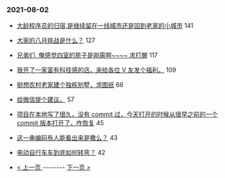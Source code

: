 ### 2021-08-02 
- [大龄程序员的归宿,是继续留在一线城市还是回到老家的小城市](https://www.v2ex.com/t/793034) 141
- [大家的八月挑战是什么？](https://www.v2ex.com/t/793070) 127
- [兄弟们, 俺感觉四室的房子是刚需啊~~~~ 求打醒](https://www.v2ex.com/t/793090) 117
- [我开了一家富有科技感的店，来给各位 V 友发个福利。](https://www.v2ex.com/t/793091) 109
- [挺想农村老家建个独栋别墅，求图纸](https://www.v2ex.com/t/793153) 66
- [给微信提个建议。](https://www.v2ex.com/t/793098) 57
- [项目在本地写了很久，没有 commit 过，今天打开的时候从很早之前的一个 commit 版本打开了，咋恢复](https://www.v2ex.com/t/793036) 45
- [这一串编码有人能看出来是撒么？](https://www.v2ex.com/t/793105) 43
- [电动自行车车到底如何转弯？](https://www.v2ex.com/t/793142) 42 

- [ < 上一页 ](https://github.com/able8/v2ex-hot-record/blob/master/2021-08-01.md) -------- [ 下一页 > ](https://github.com/able8/v2ex-hot-record/blob/master/2021-08-03.md)